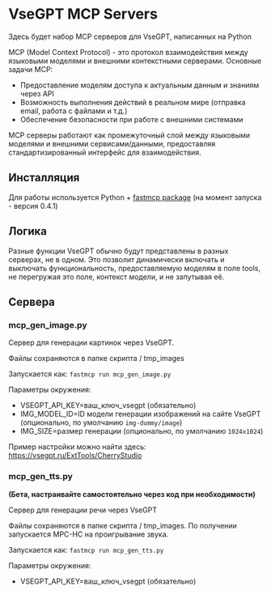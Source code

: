# VseGPT MCP Servers

Здесь будет набор MCP серверов для VseGPT, написанных на Python

MCP (Model Context Protocol) - это протокол взаимодействия между языковыми моделями и внешними контекстными серверами. Основные задачи MCP:

- Предоставление моделям доступа к актуальным данным и знаниям через API
- Возможность выполнения действий в реальном мире (отправка email, работа с файлами и т.д.)
- Обеспечение безопасности при работе с внешними системами

MCP серверы работают как промежуточный слой между языковыми моделями и внешними сервисами/данными, предоставляя стандартизированный интерфейс для взаимодействия.

## Инсталляция

Для работы используется Python + [fastmcp package](https://github.com/jlowin/fastmcp) (на момент запуска - версия 0.4.1)

## Логика

Разные функции VseGPT обычно будут представлены в разных серверах, не в одном. 
Это позволит динамически включать и выключать функциональность, предоставляемую моделям в поле tools, 
не перегружая это поле, контекст модели, и не запутывая её. 

## Сервера

### mcp_gen_image.py

Сервер для генерации картинок через VseGPT.

Файлы сохраняются в папке скрипта / tmp_images

Запускается как: `fastmcp run mcp_gen_image.py`

Параметры окружения:
- VSEGPT_API_KEY=ваш_ключ_vsegpt (обязательно)
- IMG_MODEL_ID=ID модели генерации изображений на сайте VseGPT (опционально, по умолчанию `img-dummy/image`)
- IMG_SIZE=размер генерации (опционально, по умолчанию `1024x1024`)

Пример настройки можно найти здесь: https://vsegpt.ru/ExtTools/CherryStudio

### mcp_gen_tts.py

**(Бета, настраивайте самостоятельно через код при необходимости)**

Сервер для генерации речи через VseGPT

Файлы сохраняются в папке скрипта / tmp_images. По получении запускается MPC-HC на проигрывание звука.

Запускается как: `fastmcp run mcp_gen_tts.py`

Параметры окружения:
- VSEGPT_API_KEY=ваш_ключ_vsegpt (обязательно)

